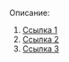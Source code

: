 Описание:
1. [Ссылка 1](https://habr.com/ru/companies/yandex/articles/514016/)
2. [Ссылка 2](https://dev.to/darkmavis1980/a-practical-example-of-suspense-in-react-18-3lln)
3. [Ссылка 3](https://habr.com/ru/articles/659537/)